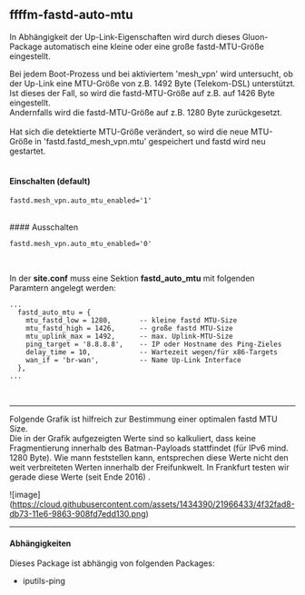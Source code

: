 ## ffffm-fastd-auto-mtu

In Abhängigkeit der Up-Link-Eigenschaften wird durch dieses Gluon-Package automatisch eine kleine oder eine große fastd-MTU-Größe eingestellt.<br>

Bei jedem Boot-Prozess und bei aktiviertem 'mesh_vpn' wird untersucht, ob der Up-Link eine MTU-Größe von z.B. 1492 Byte (Telekom-DSL) unterstützt.<br>
Ist dieses der Fall, so wird die fastd-MTU-Größe auf z.B. auf 1426 Byte eingestellt.<br>
Andernfalls wird die fastd-MTU-Größe auf z.B. 1280 Byte zurückgesetzt.<br>
<br>
Hat sich die detektierte MTU-Größe verändert, so wird die neue MTU-Größe in 'fastd.fastd_mesh_vpn.mtu' gespeichert und fastd wird neu gestartet.<br>
<br>

#### Einschalten (default)

```
fastd.mesh_vpn.auto_mtu_enabled='1'
```
<br>
#### Ausschalten

```
fastd.mesh_vpn.auto_mtu_enabled='0'
```
<br>

In der **site.conf** muss eine Sektion **fastd_auto_mtu** mit folgenden Paramtern angelegt werden:<br>

```
...
  fastd_auto_mtu = {
    mtu_fastd_low = 1280,       -- kleine fastd MTU-Size
    mtu_fastd_high = 1426,      -- große fastd MTU-Size
    mtu_uplink_max = 1492,      -- max. Uplink-MTU-Size
    ping_target = '8.8.8.8',    -- IP oder Hostname des Ping-Zieles
    delay_time = 10,            -- Wartezeit wegen/für x86-Targets
    wan_if = 'br-wan',          -- Name Up-Link Interface
  },
...
```
<br>

---

Folgende Grafik ist hilfreich zur Bestimmung einer optimalen fastd MTU Size.  
Die in der Grafik aufgezeigten Werte sind so kalkuliert, dass keine Fragmentierung innerhalb des Batman-Payloads stattfindet (für IPv6 mind. 1280 Byte).
Wie mann feststellen kann, entsprechen diese Werte nicht den weit verbreiteten Werten innerhalb der Freifunkwelt. In Frankfurt testen wir gerade diese Werte (seit Ende 2016) .  

![image]
(https://cloud.githubusercontent.com/assets/1434390/21966433/4f32fad8-db73-11e6-9863-908fd7edd130.png)

---

#### Abhängigkeiten
Dieses Package ist abhängig von folgenden Packages:<br>
 - iputils-ping
